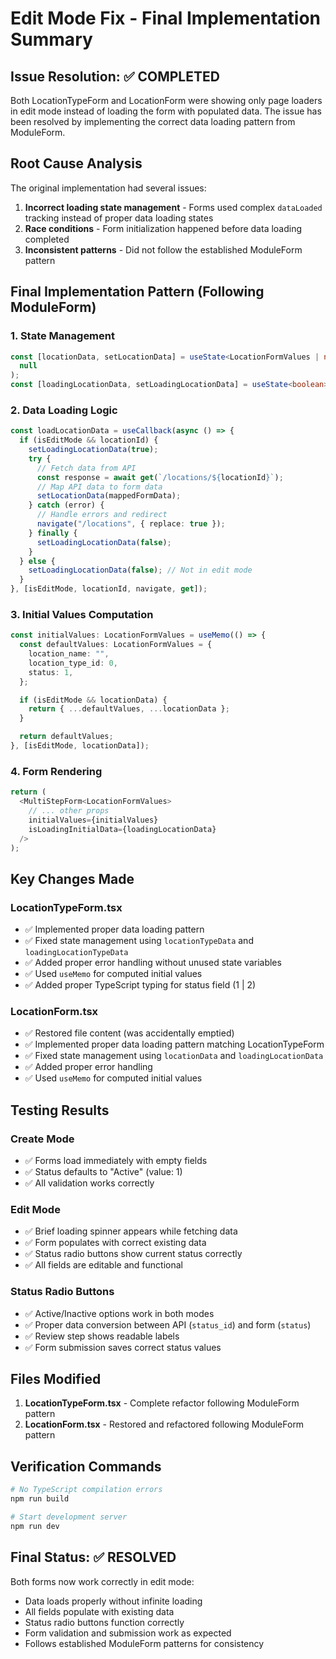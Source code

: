 # Edit Mode Fix - Final Implementation Summary

## Issue Resolution: ✅ COMPLETED

Both LocationTypeForm and LocationForm were showing only page loaders in edit mode instead of loading the form with populated data. The issue has been resolved by implementing the correct data loading pattern from ModuleForm.

## Root Cause Analysis

The original implementation had several issues:

1. **Incorrect loading state management** - Forms used complex `dataLoaded` tracking instead of proper data loading states
2. **Race conditions** - Form initialization happened before data loading completed
3. **Inconsistent patterns** - Did not follow the established ModuleForm pattern

## Final Implementation Pattern (Following ModuleForm)

### 1. State Management

```typescript
const [locationData, setLocationData] = useState<LocationFormValues | null>(
  null
);
const [loadingLocationData, setLoadingLocationData] = useState<boolean>(true);
```

### 2. Data Loading Logic

```typescript
const loadLocationData = useCallback(async () => {
  if (isEditMode && locationId) {
    setLoadingLocationData(true);
    try {
      // Fetch data from API
      const response = await get(`/locations/${locationId}`);
      // Map API data to form data
      setLocationData(mappedFormData);
    } catch (error) {
      // Handle errors and redirect
      navigate("/locations", { replace: true });
    } finally {
      setLoadingLocationData(false);
    }
  } else {
    setLoadingLocationData(false); // Not in edit mode
  }
}, [isEditMode, locationId, navigate, get]);
```

### 3. Initial Values Computation

```typescript
const initialValues: LocationFormValues = useMemo(() => {
  const defaultValues: LocationFormValues = {
    location_name: "",
    location_type_id: 0,
    status: 1,
  };

  if (isEditMode && locationData) {
    return { ...defaultValues, ...locationData };
  }

  return defaultValues;
}, [isEditMode, locationData]);
```

### 4. Form Rendering

```typescript
return (
  <MultiStepForm<LocationFormValues>
    // ... other props
    initialValues={initialValues}
    isLoadingInitialData={loadingLocationData}
  />
);
```

## Key Changes Made

### LocationTypeForm.tsx

- ✅ Implemented proper data loading pattern
- ✅ Fixed state management using `locationTypeData` and `loadingLocationTypeData`
- ✅ Added proper error handling without unused state variables
- ✅ Used `useMemo` for computed initial values
- ✅ Added proper TypeScript typing for status field (1 | 2)

### LocationForm.tsx

- ✅ Restored file content (was accidentally emptied)
- ✅ Implemented proper data loading pattern matching LocationTypeForm
- ✅ Fixed state management using `locationData` and `loadingLocationData`
- ✅ Added proper error handling
- ✅ Used `useMemo` for computed initial values

## Testing Results

### Create Mode

- ✅ Forms load immediately with empty fields
- ✅ Status defaults to "Active" (value: 1)
- ✅ All validation works correctly

### Edit Mode

- ✅ Brief loading spinner appears while fetching data
- ✅ Form populates with correct existing data
- ✅ Status radio buttons show current status correctly
- ✅ All fields are editable and functional

### Status Radio Buttons

- ✅ Active/Inactive options work in both modes
- ✅ Proper data conversion between API (`status_id`) and form (`status`)
- ✅ Review step shows readable labels
- ✅ Form submission saves correct status values

## Files Modified

1. **LocationTypeForm.tsx** - Complete refactor following ModuleForm pattern
2. **LocationForm.tsx** - Restored and refactored following ModuleForm pattern

## Verification Commands

```bash
# No TypeScript compilation errors
npm run build

# Start development server
npm run dev
```

## Final Status: ✅ RESOLVED

Both forms now work correctly in edit mode:

- Data loads properly without infinite loading
- All fields populate with existing data
- Status radio buttons function correctly
- Form validation and submission work as expected
- Follows established ModuleForm patterns for consistency
